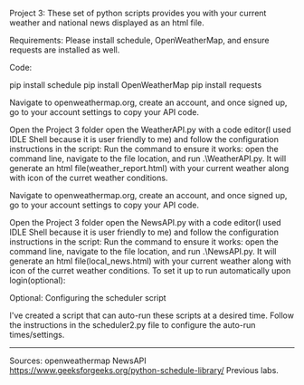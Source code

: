 Project 3: These set of python scripts provides you with your current weather and national news displayed as an html file. 

Requirements: Please install schedule, OpenWeatherMap, and ensure requests are installed as well.

Code:

pip install schedule
pip install OpenWeatherMap
pip install requests

Navigate to openweathermap.org, create an account, and once signed up, go to your account settings to copy your API code. 

Open the Project 3 folder open the WeatherAPI.py with a code editor(I used IDLE Shell because it is user friendly to me) and follow the configuration instructions in the script:
Run the command to ensure it works: open the command line, navigate to the file location, and run .\WeatherAPI.py. It will generate an html file(weather_report.html) with your 
current weather along with icon of the curret weather conditions.


Navigate to openweathermap.org, create an account, and once signed up, go to your account settings to copy your API code. 

Open the Project 3 folder open the NewsAPI.py with a code editor(I used IDLE Shell because it is user friendly to me) and follow the configuration instructions in the script:
Run the command to ensure it works: open the command line, navigate to the file location, and run .\NewsAPI.py. It will generate an html file(local_news.html) with your 
current weather along with icon of the curret weather conditions.
To set it up to run automatically upon login(optional):

Optional: Configuring the scheduler script

I've created a script that can auto-run these scripts at a desired time. Follow the instructions in the scheduler2.py file to configure the auto-run times/settings.

-------------------------

Sources:
openweathermap
NewsAPI
https://www.geeksforgeeks.org/python-schedule-library/
Previous labs.
